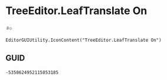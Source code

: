 # TreeEditor.LeafTranslate On
![](/img/TreeEditor.LeafTranslate%20On.png)

``` CSharp
EditorGUIUtility.IconContent("TreeEditor.LeafTranslate On")
```
## GUID
```
-5358624952115853185
```
